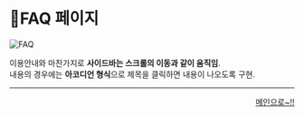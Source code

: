 # 📌FAQ 페이지

![FAQ](https://user-images.githubusercontent.com/88878686/180646975-2458d996-15fe-43f3-a613-e79b191df866.png)   

이용안내와 마찬가지로 **사이드바는 스크롤의 이동과 같이 움직임**.   
내용의 경우에는 **아코디언 형식**으로 제목을 클릭하면 내용이 나오도록 구현.   

***
<div align="right">   
  
[메인으로~!!](https://github.com/kwanwwok/finalproject/blob/main/%EA%B5%AC%ED%98%84%EC%84%A4%EB%AA%85/%ED%9A%8C%EC%9B%90%EB%A9%94%EC%9D%B8.md)   

</div>
